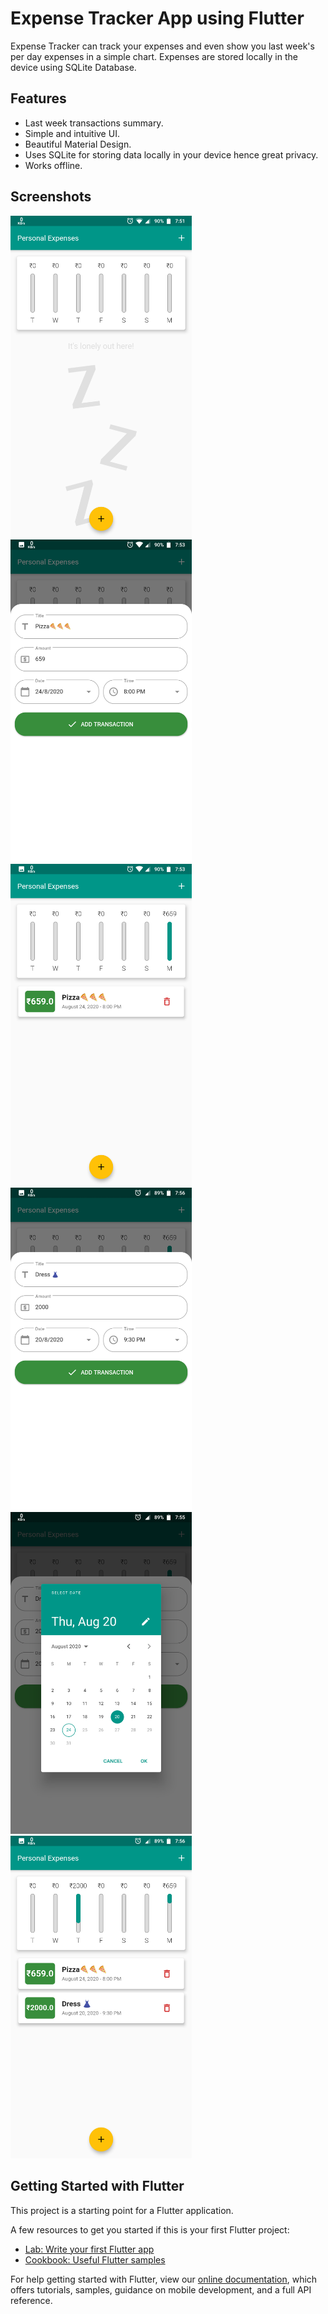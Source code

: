 # Expense Tracker App using Flutter

Expense Tracker can track your expenses and even show you last week's per day expenses in a simple chart. Expenses are stored locally in the device using SQLite Database. 

## Features
- Last week transactions summary.
- Simple and intuitive UI.
- Beautiful Material Design.
- Uses SQLite for storing data locally in your device hence great privacy.
- Works offline.

## Screenshots
[<img src="screenshots/Home_Screen_Empty.png" width="290">](screenshots/Home_Screen_Empty.png)
[<img src="screenshots/Add_Pizza_Screen.png" width="290">](screenshots/Add_Pizza_Screen.png)
[<img src="screenshots/Home_Screen_Pizza.png" width="290">](screenshots/Home_Screen_Pizza.png)
[<img src="screenshots/Add_Dress_Screen.png" width="290">](screenshots/Add_Dress_Screen.png)
[<img src="screenshots/Select_Dress_Date_Screen.png" width="290">](screenshots/Select_Dress_Date_Screen.png)
[<img src="screenshots/Home_Screen_All_Transactions.png" width="290">](screenshots/Home_Screen_All_Transactions.png)

## Getting Started with Flutter

This project is a starting point for a Flutter application.

A few resources to get you started if this is your first Flutter project:

- [Lab: Write your first Flutter app](https://flutter.dev/docs/get-started/codelab)
- [Cookbook: Useful Flutter samples](https://flutter.dev/docs/cookbook)

For help getting started with Flutter, view our
[online documentation](https://flutter.dev/docs), which offers tutorials,
samples, guidance on mobile development, and a full API reference.

